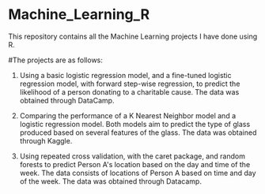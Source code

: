 # Machine_Learning_R
This repository contains all the Machine Learning projects I have done using R.

#The projects are as follows:
1) Using a basic logistic regression model, and a fine-tuned logistic regression model, with forward step-wise regression, to predict the likelihood of a person donating to a charitable cause. The data was obtained through DataCamp.

2) Comparing the performance of a K Nearest Neighbor model and a logistic regression model. Both models aim to predict the type of glass produced based on several features of the glass. The data was obtained through Kaggle.

3) Using repeated cross validation, with the caret package, and random forests to predict Person A's location based on the day and time of the week. The data consists of locations of Person A based on time and day of the week. The data was obtained through Datacamp.
